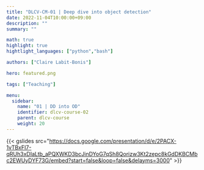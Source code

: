 ```yaml
---
title: "DLCV-CM-01 | Deep dive into object detection"
date: 2022-11-04T10:00:00+09:00
description: ""
summary: ""

math: true 
highlight: true
hightlight_languages: ["python","bash"]

authors: ["Claire Labit-Bonis"]

hero: featured.png

tags: ["Teaching"]

menu:
  sidebar:
    name: "01 | DD into OD"
    identifier: dlcv-course-02
    parent: dlcv-course
    weight: 20
---
```


{{< gslides src="https://docs.google.com/presentation/d/e/2PACX-1vTBxFI7-qRUh3xDIaLtb_aPQXWKD3bcJinDYoG7qSh8Qorizw3Kt2zepc8kGdDKBCMbc2EWUyDYF73G/embed?start=false&loop=false&delayms=3000" >}}